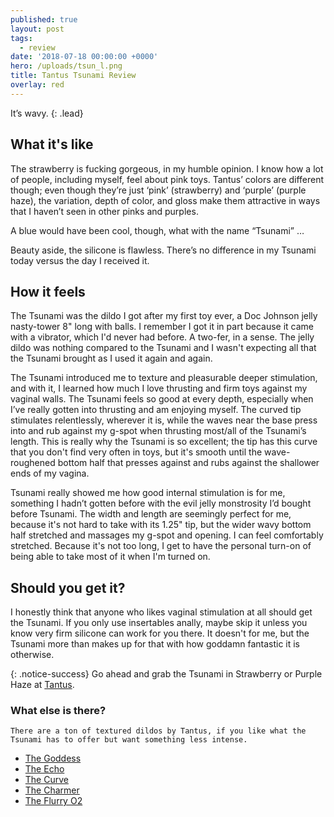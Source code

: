 ```yaml
---
published: true
layout: post
tags:
  - review
date: '2018-07-18 00:00:00 +0000'
hero: /uploads/tsun_l.png
title: Tantus Tsunami Review
overlay: red
---
```

It’s wavy. 
{: .lead}

<!--break-->

## What it's like

The strawberry is fucking gorgeous, in my humble opinion. I know how a lot of people, including myself, feel about pink toys. Tantus’ colors are different though; even though they’re just ‘pink’ (strawberry) and ‘purple’ (purple haze), the variation, depth of color, and gloss make them attractive in ways that I haven’t seen in other pinks and purples.

A blue would have been cool, though, what with the name “Tsunami” …

Beauty aside, the silicone is flawless. There’s no difference in my Tsunami today versus the day I received it.  

## How it feels

The Tsunami was the dildo I got after my first toy ever, a Doc Johnson jelly nasty-tower 8" long with balls. I remember I got it in part because it came with a vibrator, which I'd never had before. A two-fer, in a sense. The jelly dildo was nothing compared to the Tsunami and I wasn't expecting all that the Tsunami brought as I used it again and again.

The Tsunami introduced me to texture and pleasurable deeper stimulation, and with it, I learned how much I love thrusting and firm toys against my vaginal walls. The Tsunami feels so good at every depth, especially when I’ve really gotten into thrusting and am enjoying myself. The curved tip stimulates relentlessly, wherever it is, while the waves near the base press into and rub against my g-spot when thrusting most/all of the Tsunami’s length. This is really why the Tsunami is so excellent; the tip has this curve that you don't find very often in toys, but it's smooth until the wave-roughened bottom half that presses against and rubs against the shallower ends of my vagina.

Tsunami really showed me how good internal stimulation is for me, something I hadn’t gotten before with the evil jelly monstrosity I’d bought before Tsunami. The width and length are seemingly perfect for me, because it's not hard to take with its 1.25" tip, but the wider wavy bottom half stretched and massages my g-spot and opening. I can feel comfortably stretched. Because it's not too long, I get to have the personal turn-on of being able to take most of it when I'm turned on. 


## Should you get it?
I honestly think that anyone who likes vaginal stimulation at all should get the Tsunami. If you only use insertables anally, maybe skip it unless you know very firm silicone can work for you there. It doesn't for me, but the Tsunami more than makes up for that with how goddamn fantastic it is otherwise.

{: .notice-success}
Go ahead and grab the Tsunami in Strawberry or Purple Haze at [Tantus](https://www.tantusinc.com/products/tsunami?rfsn=1509054.ecb2e1).

### What else is there?
	There are a ton of textured dildos by Tantus, if you like what the Tsunami has to offer but want something less intense.
    
- [The Goddess](https://www.tantusinc.com/products/goddess?rfsn=1509054.ecb2e1)
- [The Echo](https://www.tantusinc.com/search?type=product&x=0&y=0&q=echo&rfsn=1509054.ecb2e1)
- [The Curve](https://www.tantusinc.com/search?type=product&x=0&y=0&q=curve)
- [The Charmer](https://www.tantusinc.com/products/charmer?rfsn=1509054.ecb2e1)
- [The Flurry O2](https://www.tantusinc.com/products/flurry-o2?rfsn=1509054.ecb2e1)
